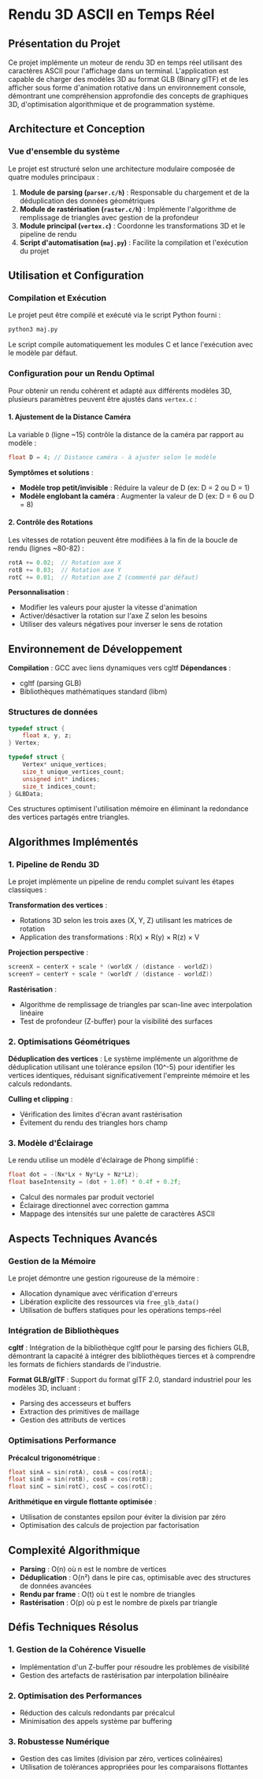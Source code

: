 # Rendu 3D ASCII en Temps Réel

## Présentation du Projet

Ce projet implémente un moteur de rendu 3D en temps réel utilisant des caractères ASCII pour l'affichage dans un terminal. L'application est capable de charger des modèles 3D au format GLB (Binary glTF) et de les afficher sous forme d'animation rotative dans un environnement console, démontrant une compréhension approfondie des concepts de graphiques 3D, d'optimisation algorithmique et de programmation système.

## Architecture et Conception

### Vue d'ensemble du système

Le projet est structuré selon une architecture modulaire composée de quatre modules principaux :

1. **Module de parsing (`parser.c/h`)** : Responsable du chargement et de la déduplication des données géométriques
2. **Module de rastérisation (`raster.c/h`)** : Implémente l'algorithme de remplissage de triangles avec gestion de la profondeur
3. **Module principal (`vertex.c`)** : Coordonne les transformations 3D et le pipeline de rendu
4. **Script d'automatisation (`maj.py`)** : Facilite la compilation et l'exécution du projet

## Utilisation et Configuration

### Compilation et Exécution

Le projet peut être compilé et exécuté via le script Python fourni :

```bash
python3 maj.py
```

Le script compile automatiquement les modules C et lance l'exécution avec le modèle par défaut.

### Configuration pour un Rendu Optimal

Pour obtenir un rendu cohérent et adapté aux différents modèles 3D, plusieurs paramètres peuvent être ajustés dans `vertex.c` :

#### 1. Ajustement de la Distance Caméra

La variable `D` (ligne ~15) contrôle la distance de la caméra par rapport au modèle :

```c
float D = 4; // Distance caméra - à ajuster selon le modèle
```

**Symptômes et solutions** :
- **Modèle trop petit/invisible** : Réduire la valeur de D (ex: D = 2 ou D = 1)
- **Modèle englobant la caméra** : Augmenter la valeur de D (ex: D = 6 ou D = 8)

#### 2. Contrôle des Rotations

Les vitesses de rotation peuvent être modifiées à la fin de la boucle de rendu (lignes ~80-82) :

```c
rotA += 0.02;  // Rotation axe X
rotB += 0.03;  // Rotation axe Y
rotC += 0.01;  // Rotation axe Z (commenté par défaut)
```

**Personnalisation** :
- Modifier les valeurs pour ajuster la vitesse d'animation
- Activer/désactiver la rotation sur l'axe Z selon les besoins
- Utiliser des valeurs négatives pour inverser le sens de rotation

## Environnement de Développement

**Compilation** : GCC avec liens dynamiques vers cgltf
**Dépendances** : 
- cgltf (parsing GLB)
- Bibliothèques mathématiques standard (libm)

### Structures de données

```c
typedef struct {
    float x, y, z;
} Vertex;

typedef struct {
    Vertex* unique_vertices;
    size_t unique_vertices_count;
    unsigned int* indices;
    size_t indices_count;
} GLBData;
```

Ces structures optimisent l'utilisation mémoire en éliminant la redondance des vertices partagés entre triangles.

## Algorithmes Implémentés

### 1. Pipeline de Rendu 3D

Le projet implémente un pipeline de rendu complet suivant les étapes classiques :

**Transformation des vertices** :
- Rotations 3D selon les trois axes (X, Y, Z) utilisant les matrices de rotation
- Application des transformations : R(x) × R(y) × R(z) × V

**Projection perspective** :
```c
screenX = centerX + scale * (worldX / (distance - worldZ))
screenY = centerY + scale * (worldY / (distance - worldZ))
```

**Rastérisation** :
- Algorithme de remplissage de triangles par scan-line avec interpolation linéaire
- Test de profondeur (Z-buffer) pour la visibilité des surfaces

### 2. Optimisations Géométriques

**Déduplication des vertices** :
Le système implémente un algorithme de déduplication utilisant une tolérance epsilon (10^-5) pour identifier les vertices identiques, réduisant significativement l'empreinte mémoire et les calculs redondants.

**Culling et clipping** :
- Vérification des limites d'écran avant rastérisation
- Évitement du rendu des triangles hors champ

### 3. Modèle d'Éclairage

Le rendu utilise un modèle d'éclairage de Phong simplifié :

```c
float dot = -(Nx*Lx + Ny*Ly + Nz*Lz);
float baseIntensity = (dot + 1.0f) * 0.4f + 0.2f;
```

- Calcul des normales par produit vectoriel
- Éclairage directionnel avec correction gamma
- Mappage des intensités sur une palette de caractères ASCII

## Aspects Techniques Avancés

### Gestion de la Mémoire

Le projet démontre une gestion rigoureuse de la mémoire :
- Allocation dynamique avec vérification d'erreurs
- Libération explicite des ressources via `free_glb_data()`
- Utilisation de buffers statiques pour les opérations temps-réel

### Intégration de Bibliothèques

**cgltf** : Intégration de la bibliothèque cgltf pour le parsing des fichiers GLB, démontrant la capacité à intégrer des bibliothèques tierces et à comprendre les formats de fichiers standards de l'industrie.

**Format GLB/glTF** : Support du format glTF 2.0, standard industriel pour les modèles 3D, incluant :
- Parsing des accesseurs et buffers
- Extraction des primitives de maillage
- Gestion des attributs de vertices

### Optimisations Performance

**Précalcul trigonométrique** :
```c
float sinA = sin(rotA), cosA = cos(rotA);
float sinB = sin(rotB), cosB = cos(rotB);
float sinC = sin(rotC), cosC = cos(rotC);
```

**Arithmétique en virgule flottante optimisée** :
- Utilisation de constantes epsilon pour éviter la division par zéro
- Optimisation des calculs de projection par factorisation

## Complexité Algorithmique

- **Parsing** : O(n) où n est le nombre de vertices
- **Déduplication** : O(n²) dans le pire cas, optimisable avec des structures de données avancées
- **Rendu par frame** : O(t) où t est le nombre de triangles
- **Rastérisation** : O(p) où p est le nombre de pixels par triangle

## Défis Techniques Résolus

### 1. Gestion de la Cohérence Visuelle
- Implémentation d'un Z-buffer pour résoudre les problèmes de visibilité
- Gestion des artefacts de rastérisation par interpolation bilinéaire

### 2. Optimisation des Performances
- Réduction des calculs redondants par précalcul
- Minimisation des appels système par buffering

### 3. Robustesse Numérique
- Gestion des cas limites (division par zéro, vertices colinéaires)
- Utilisation de tolérances appropriées pour les comparaisons flottantes
